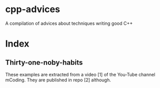# cpp-advices
A compilation of advices about techniques writing good C++

# Index

## Thirty-one-noby-habits
These examples are extracted from a video [1] of the You-Tube channel mCoding. They are published in repo [2] although.
